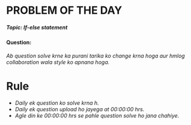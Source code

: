 # PROBLEM OF THE DAY

##### Topic: If-else statement
#### Question:


*Ab question solve krne ka purani tarika ko change krna hoga aur hmlog collaboration wala style ko apnana hoga.*

# Rule
* *Daily ek question ko solve krna h.*
* *Daily ek question upload ho jayega at 00:00:00 hrs.*
* *Agle din ke 00:00:00 hrs se pahle question solve ho jana chahiye.*
